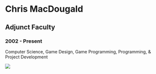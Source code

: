 # Chris MacDougald

## Adjunct Faculty

### 2002 - Present

Computer Science, Game Design, Game Programming, Programming, & Project Development

![](https://komarev.com/ghpvc/?username=cmacdougald&color=lightgrey)

<!--
**cmacdougald/cmacdougald** is a ✨ _special_ ✨ repository because its `README.md` (this file) appears on your GitHub profile.

Here are some ideas to get you started:

- 🔭 I’m currently working on ...
- 🌱 I’m currently learning ...
- 👯 I’m looking to collaborate on ...
- 🤔 I’m looking for help with ...
- 💬 Ask me about ...
- 📫 How to reach me: ...
- 😄 Pronouns: ...
- ⚡ Fun fact: ...
-->
